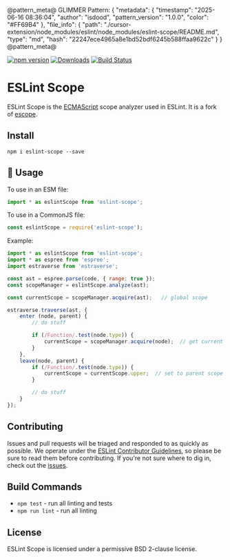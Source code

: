 @pattern_meta@
GLIMMER Pattern:
{
  "metadata": {
    "timestamp": "2025-06-16 08:36:04",
    "author": "isdood",
    "pattern_version": "1.0.0",
    "color": "#FF69B4"
  },
  "file_info": {
    "path": "./cursor-extension/node_modules/eslint/node_modules/eslint-scope/README.md",
    "type": "md",
    "hash": "22247ece4965a8e1bd52bdf6245b588ffaa9622c"
  }
}
@pattern_meta@

[![npm version](https://img.shields.io/npm/v/eslint-scope.svg)](https://www.npmjs.com/package/eslint-scope)
[![Downloads](https://img.shields.io/npm/dm/eslint-scope.svg)](https://www.npmjs.com/package/eslint-scope)
[![Build Status](https://github.com/eslint/eslint-scope/workflows/CI/badge.svg)](https://github.com/eslint/eslint-scope/actions)

# ESLint Scope

ESLint Scope is the [ECMAScript](http://www.ecma-international.org/publications/standards/Ecma-262.htm) scope analyzer used in ESLint. It is a fork of [escope](http://github.com/estools/escope).

## Install

```
npm i eslint-scope --save
```

## 📖 Usage

To use in an ESM file:

```js
import * as eslintScope from 'eslint-scope';
```

To use in a CommonJS file:

```js
const eslintScope = require('eslint-scope');
```

Example:

```js
import * as eslintScope from 'eslint-scope';
import * as espree from 'espree';
import estraverse from 'estraverse';

const ast = espree.parse(code, { range: true });
const scopeManager = eslintScope.analyze(ast);

const currentScope = scopeManager.acquire(ast);   // global scope

estraverse.traverse(ast, {
    enter (node, parent) {
        // do stuff

        if (/Function/.test(node.type)) {
            currentScope = scopeManager.acquire(node);  // get current function scope
        }
    },
    leave(node, parent) {
        if (/Function/.test(node.type)) {
            currentScope = currentScope.upper;  // set to parent scope
        }

        // do stuff
    }
});
```

## Contributing

Issues and pull requests will be triaged and responded to as quickly as possible. We operate under the [ESLint Contributor Guidelines](http://eslint.org/docs/developer-guide/contributing), so please be sure to read them before contributing. If you're not sure where to dig in, check out the [issues](https://github.com/eslint/eslint-scope/issues).

## Build Commands

* `npm test` - run all linting and tests
* `npm run lint` - run all linting

## License

ESLint Scope is licensed under a permissive BSD 2-clause license.
